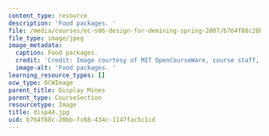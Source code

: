 ```yaml
---
content_type: resource
description: 'Food packages. '
file: /media/courses/ec-s06-design-for-demining-spring-2007/b764f88c20bbfc68434c1147fac5c1cd_disp44.jpg
file_type: image/jpeg
image_metadata:
  caption: Food packages.
  credit: 'Credit: Image courtesy of MIT OpenCourseWare, course staff, and students.'
  image-alt: 'Food packages. '
learning_resource_types: []
ocw_type: OCWImage
parent_title: Display Mines
parent_type: CourseSection
resourcetype: Image
title: disp44.jpg
uid: b764f88c-20bb-fc68-434c-1147fac5c1cd
---
```

